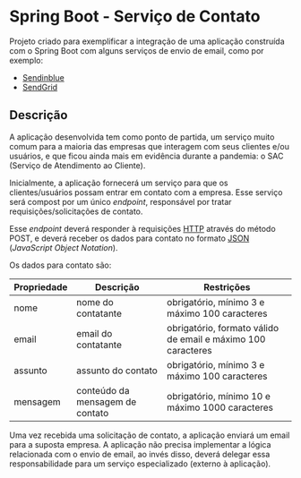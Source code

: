 # Spring Boot - Serviço de Contato

Projeto criado para exemplificar a integração de uma aplicação construída com o Spring Boot com alguns serviços de envio de email, como por exemplo:

* [Sendinblue](https://www.sendinblue.com/)
* [SendGrid](https://sendgrid.com/)

## Descrição

A aplicação desenvolvida tem como ponto de partida, um serviço muito comum para a maioria das empresas que interagem com seus clientes e/ou usuários, e que ficou ainda mais em evidência durante a pandemia: o SAC (Serviço de Atendimento ao Cliente).

Inicialmente, a aplicação fornecerá um serviço para que os clientes/usuários possam entrar em contato com a empresa. Esse serviço será compost por um único  _endpoint_, responsável por tratar requisições/solicitações de contato.

Esse  _endpoint_  deverá responder à requisições [HTTP](https://developer.mozilla.org/en-US/docs/Web/HTTP) através do método POST, e deverá receber os dados para contato no formato [JSON](https://www.json.org/json-en.html) (_JavaScript Object Notation_).

Os dados para contato são:

| Propriedade | Descrição                       | Restrições  |
|-------------|---------------------------------|-------------|
| nome        | nome do contatante              | obrigatório, mínimo 3 e máximo 100 caracteres |
| email       | email do contatante             | obrigatório, formato válido de email e máximo 100 caracteres |
| assunto     | assunto do contato              | obrigatório, mínimo 3 e máximo 100 caracteres |
| mensagem    | conteúdo da mensagem de contato | obrigatório, mínimo 10 e máximo 1000 caracteres |

Uma vez recebida uma solicitação de contato, a aplicação enviará um email para a suposta empresa. A aplicação não precisa implementar a lógica relacionada com o envio de email, ao invés disso, deverá delegar essa responsabilidade para um serviço especializado (externo à aplicação).




